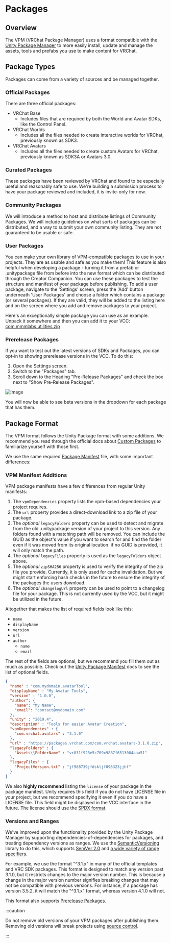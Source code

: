# Packages

## Overview
The VPM (VRChat Package Manager) uses a format compatible with the [Unity Package Manager](https://docs.unity3d.com/2019.4/Documentation/Manual/Packages.html) to more easily install, update and manage the assets, tools and prefabs you use to make content for VRChat.

## Package Types
Packages can come from a variety of sources and be managed together.
### Official Packages
There are three official packages:
* VRChat Base
  * Includes files that are required by both the World and Avatar SDKs, like the Control Panel.
* VRChat Worlds
  * Includes all the files needed to create interactive worlds for VRChat, previously known as SDK3.
* VRChat Avatars
  * Includes all the files needed to create custom Avatars for VRChat, previously known as SDK3A or Avatars 3.0.

### Curated Packages
These packages have been reviewed by VRChat and found to be especially useful and reasonably safe to use. We're building a submission process to have your package reviewed and included, it is invite-only for now.

### Community Packages
We will introduce a method to host and distribute listings of Community Packages. We will include guidelines on what sorts of packages can be distributed, and a way to submit your own community listing. They are not guaranteed to be usable or safe.

### User Packages
You can make your own library of VPM-compatible packages to use in your projects. They are as usable and safe as you make them! This feature is also helpful when developing a package - turning it from a prefab or .unitypackage file from before into the new format which can be distributed through the Creator Companion. You can use these packages to test the structure and manifest of your package before publishing. To add a user package, navigate to the 'Settings' screen, press the 'Add' button underneath 'User Packages' and choose a folder which contains a package (or several packages). If they are valid, they will be added to the listing here and on the screen where you add and remove packages to your project.

Here's an exceptionally simple package you can use as an example. Unpack it somewhere and then you can add it to your VCC: [com.mmmlabs.utilities.zip](https://github.com/vrchat/packages/releases/download/3.0.3/com.mmmlabs.utilities.zip)

### Prerelease Packages
If you want to test out the latest versions of SDKs and Packages, you can opt-in to showing prerelease versions in the VCC. To do this:
1. Open the Settings screen.
2. Switch to the "Packages" tab.
3. Scroll down to the Heading "Pre-Release Packages" and check the box next to "Show Pre-Release Packages".

![image](https://user-images.githubusercontent.com/737888/234437096-5c3013e9-c957-40ff-aba4-86cf3839750b.png)

You will now be able to see beta versions in the dropdown for each package that has them.

## Package Format
The VPM format follows the Unity Package format with some additions. We recommend you read through the official docs about [Custom Packages](https://docs.unity3d.com/2019.4/Documentation/Manual/CustomPackages.html) to familiarize yourself with those first.

We use the same required [Package Manifest](https://docs.unity3d.com/2019.4/Documentation/Manual/upm-manifestPkg.html) file, with some important differences:

### VPM Manifest Additions
VPM package manifests have a few differences from regular Unity manifests:

1. The `vpmDependencies` property lists the vpm-based dependencies your project requires.
2. The `url` property provides a direct-download link to a zip file of your package.
3. The _optional_ `legacyFolders` property can be used to detect and migrate from the old .unitypackage version of your project to this version. Any folders found with a matching path will be removed. You can include the GUID as the object's value if you want to search for and find the folder even if it was moved from its original location. if no GUID is provided, it will only match the path.
4. The _optional_ `legacyFiles` property is used as the `legacyFolders` object above.
5. The _optional_ `zipSHA256` property is used to verify the integrity of the zip file you provide. Currently, it is only used for cache invalidation. But we might start enforcing hash checks in the future to ensure the integrity of the packages the users download.
6. The _optional_ `changelogUrl` property can be used to point to a changelog file for your package. This is not currently used by the VCC, but it might be utilized in the future.

Altogether that makes the list of required fields look like this:

- `name`
- `displayName`
- `version`
- `url`
- `author`
  - `name`
  - `email`

The rest of the fields are optional, but we recommend you fill them out as much as possible. Check out the [Unity Package Manifest](https://docs.unity3d.com/2019.4/Documentation/Manual/upm-manifestPkg.html) docs to see the list of optional fields.

```json
{
  "name" : "com.mydomain.avatarTool",
  "displayName" : "My Avatar Tools",
  "version" : "1.0.0",
  "author": {
    "name": "My Name",
    "email": "contact@mydomain.com"
  },
  "unity" : "2019.4",
  "description" : "Tools for easier Avatar Creation",
  "vpmDependencies" : {
    "com.vrchat.avatars" : "3.1.0"
  },
  "url" : "https://packages.vrchat.com/com.vrchat.avatars-3.1.0.zip",
  "legacyFolders" : {
    "Assets\\FolderName" : "vr031f928e5c709x9887f6513084aaa51"
  },
  "legacyFiles" : {
    "ProjectVersion.txt" : "jf988739jfdskljf098323jjhf"
  }
}
```

We also **highly recommend** listing the `license` of your package in the package manifest. Unity requires this field if you do not have LICENSE file in your project, but we recommend specifying it even if you do have a LICENSE file. This field might be displayed in the VCC interface in the future. The license should use the [SPDX format](https://spdx.org/licenses/).

### Versions and Ranges
We've improved upon the functionality provided by the Unity Package Manager by supporting dependencies-of-dependencies for packages, and treating dependency versions as ranges. We use the [SemanticVersioning](https://github.com/adamreeve/semver.net) library to do this, which supports [SemVer 2.0](https://semver.org/) and [a wide variety of range specifiers](https://github.com/adamreeve/semver.net#ranges).

For example, we use the format "^3.1.x" in many of the official templates and VRC SDK packages. This format is designed to match any version past 3.1.0, but it restricts changes to the major version number. This is because a change in the major version number signifies breaking changes that may not be compatible with previous versions. For instance, if a package has version 3.5.2, it will match the "^3.1.x" format, whereas version 4.1.0 will not.

This format also supports [Prerelease Packages](#prerelease-packages).

<!-- Don't forget sync this caution with guides/create-listing.md -->

:::caution

Do not remove old versions of your VPM packages after publishing them.
Removing old versions will break projects using [source control](https://vcc.docs.vrchat.com/vpm/source-control).

:::
